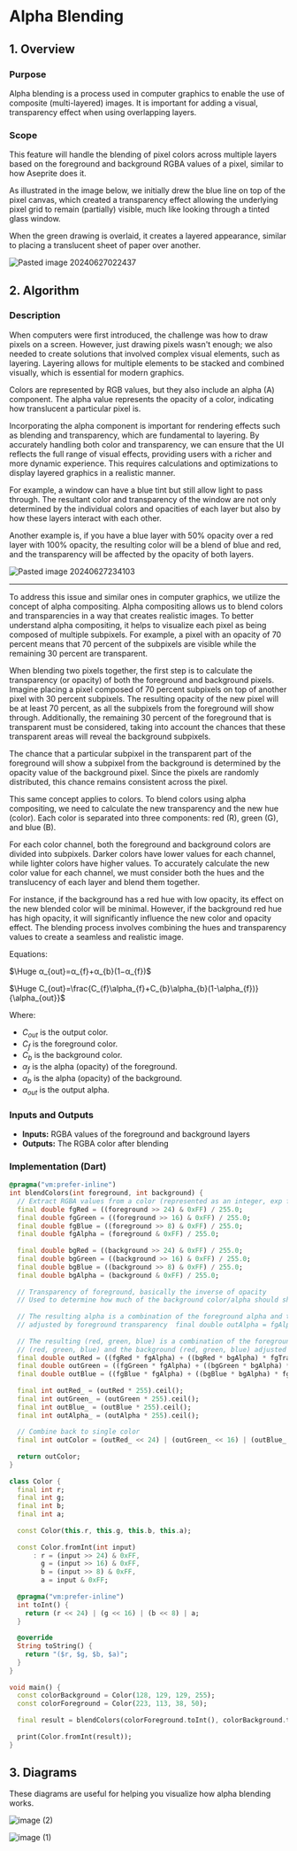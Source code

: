 # Alpha Blending

## 1. Overview
### Purpose
Alpha blending is a process used in computer graphics to enable the use of composite (multi-layered) images. It is important for adding a visual, transparency effect when using overlapping layers.
### Scope
This feature will handle the blending of pixel colors across multiple layers based on the foreground and background RGBA values of a pixel, similar to how Aseprite does it.

As illustrated in the image below, we initially drew the blue line on top of the pixel canvas, which created a transparency effect allowing the underlying pixel grid to remain (partially) visible, much like looking through a tinted glass window.

When the green drawing is overlaid, it creates a layered appearance, similar to placing a translucent sheet of paper over another.

![Pasted image 20240627022437](https://github.com/tomdoeslinux/PixaPencil/assets/129924903/cf44fc21-8127-449e-97ca-b344656a8dd0)

## 2. Algorithm
### Description
When computers were first introduced, the challenge was how to draw pixels on a screen. However, just drawing pixels wasn't enough; we also needed to create solutions that involved complex visual elements, such as layering. Layering allows for multiple elements to be stacked and combined visually, which is essential for modern graphics.

Colors are represented by RGB values, but they also include an alpha (A) component. The alpha value represents the opacity of a color, indicating how translucent a particular pixel is. 

Incorporating the alpha component is important for rendering effects such as blending and transparency, which are fundamental to layering. By accurately handling both color and transparency, we can ensure that the UI reflects the full range of visual effects, providing users with a richer and more dynamic experience. This requires calculations and optimizations to display layered graphics in a realistic manner.

For example, a window can have a blue tint but still allow light to pass through. The resultant color and transparency of the window are not only determined by the individual colors and opacities of each layer but also by how these layers interact with each other. 

Another example is, if you have a blue layer with 50% opacity over a red layer with 100% opacity, the resulting color will be a blend of blue and red, and the transparency will be affected by the opacity of both layers.

![Pasted image 20240627234103](https://github.com/tomdoeslinux/PixaPencil/assets/129924903/0929e07f-336d-4e61-bd20-691f860b37fd)

---

To address this issue and similar ones in computer graphics, we utilize the concept of alpha compositing. Alpha compositing allows us to blend colors and transparencies in a way that creates realistic images. To better understand alpha compositing, it helps to visualize each pixel as being composed of multiple subpixels. For example, a pixel with an opacity of 70 percent means that 70 percent of the subpixels are visible while the remaining 30 percent are transparent.

When blending two pixels together, the first step is to calculate the transparency (or opacity) of both the foreground and background pixels. Imagine placing a pixel composed of 70 percent subpixels on top of another pixel with 30 percent subpixels. The resulting opacity of the new pixel will be at least 70 percent, as all the subpixels from the foreground will show through. Additionally, the remaining 30 percent of the foreground that is transparent must be considered, taking into account the chances that these transparent areas will reveal the background subpixels.

The chance that a particular subpixel in the transparent part of the foreground will show a subpixel from the background is determined by the opacity value of the background pixel. Since the pixels are randomly distributed, this chance remains consistent across the pixel.

This same concept applies to colors. To blend colors using alpha compositing, we need to calculate the new transparency and the new hue (color). Each color is separated into three components: red (R), green (G), and blue (B).

For each color channel, both the foreground and background colors are divided into subpixels. Darker colors have lower values for each channel, while lighter colors have higher values. To accurately calculate the new color value for each channel, we must consider both the hues and the translucency of each layer and blend them together.

For instance, if the background has a red hue with low opacity, its effect on the new blended color will be minimal. However, if the background red hue has high opacity, it will significantly influence the new color and opacity effect. The blending process involves combining the hues and transparency values to create a seamless and realistic image.

Equations:

$\Huge α_{out}​=α_{f}​+α_{b}​(1−α_{f}​)$

$\Huge C_{out}​=\frac{C_{f}\alpha_{f}​+C_{b}​\alpha_{b}​(1-\alpha_{f})}{\alpha_{out}}$

Where:
- $C_{out}$ is the output color.
- $C_{f}$​ is the foreground color.
- $C_{b}$​ is the background color.
- $\alpha_{f}$ is the alpha (opacity) of the foreground.
- $\alpha_{b}$ is the alpha (opacity) of the background.
- $\alpha_{out}$ is the output alpha.

### Inputs and Outputs

- **Inputs:** RGBA values of the foreground and background layers
- **Outputs:** The RGBA color after blending

### Implementation (Dart)
```Dart
@pragma("vm:prefer-inline")  
int blendColors(int foreground, int background) {  
  // Extract RGBA values from a color (represented as an integer, exp format (0xRRGGBBAA)  
  final double fgRed = ((foreground >> 24) & 0xFF) / 255.0;  
  final double fgGreen = ((foreground >> 16) & 0xFF) / 255.0;  
  final double fgBlue = ((foreground >> 8) & 0xFF) / 255.0;  
  final double fgAlpha = (foreground & 0xFF) / 255.0;  
  
  final double bgRed = ((background >> 24) & 0xFF) / 255.0;  
  final double bgGreen = ((background >> 16) & 0xFF) / 255.0;  
  final double bgBlue = ((background >> 8) & 0xFF) / 255.0;  
  final double bgAlpha = (background & 0xFF) / 255.0;  
  
  // Transparency of foreground, basically the inverse of opacity  
  // Used to determine how much of the background color/alpha should show through  // in the final blended color  final double fgTransparency = (1 - fgAlpha);  
  
  // The resulting alpha is a combination of the foreground alpha and the background alpha  
  // adjusted by foreground transparency  final double outAlpha = fgAlpha + (bgAlpha * fgTransparency);  
  
  // The resulting (red, green, blue) is a combination of the foreground  
  // (red, green, blue) and the background (red, green, blue) adjusted by foreground transparency  // and alpha blending (outAlpha)  
  final double outRed = ((fgRed * fgAlpha) + ((bgRed * bgAlpha) * fgTransparency)) / outAlpha;  
  final double outGreen = ((fgGreen * fgAlpha) + ((bgGreen * bgAlpha) * fgTransparency)) / outAlpha;  
  final double outBlue = ((fgBlue * fgAlpha) + ((bgBlue * bgAlpha) * fgTransparency)) / outAlpha;  
  
  final int outRed_ = (outRed * 255).ceil();  
  final int outGreen_ = (outGreen * 255).ceil();  
  final int outBlue_ = (outBlue * 255).ceil();  
  final int outAlpha_ = (outAlpha * 255).ceil();  
  
  // Combine back to single color  
  final int outColor = (outRed_ << 24) | (outGreen_ << 16) | (outBlue_ << 8) | outAlpha_;  
  
  return outColor;  
}
  
class Color {  
  final int r;  
  final int g;  
  final int b;  
  final int a;  
  
  const Color(this.r, this.g, this.b, this.a);  
  
  const Color.fromInt(int input)  
      : r = (input >> 24) & 0xFF,  
        g = (input >> 16) & 0xFF,  
        b = (input >> 8) & 0xFF,  
        a = input & 0xFF;  
  
  @pragma("vm:prefer-inline")  
  int toInt() {  
    return (r << 24) | (g << 16) | (b << 8) | a;  
  }  
  
  @override  
  String toString() {  
    return "($r, $g, $b, $a)";  
  }  
}  
  
void main() {  
  const colorBackground = Color(128, 129, 129, 255);  
  const colorForeground = Color(223, 113, 38, 50);  
  
  final result = blendColors(colorForeground.toInt(), colorBackground.toInt());  
  
  print(Color.fromInt(result));  
}
```

## 3. Diagrams

These diagrams are useful for helping you visualize how alpha blending works.

![image (2)](https://github.com/tomdoeslinux/PixaPencil/assets/129924903/802271c5-3199-4272-b093-39b6653ff037)

![image (1)](https://github.com/tomdoeslinux/PixaPencil/assets/129924903/a7f05e6b-1c6d-44a3-ab77-b76429ae9064)
